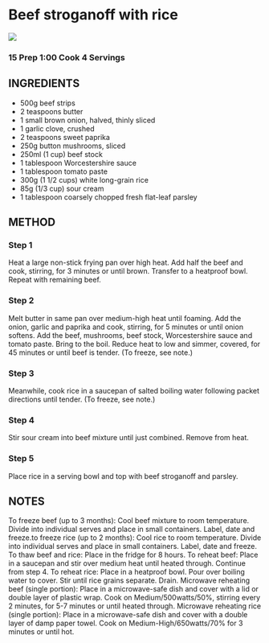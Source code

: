 # Beef stroganoff with rice
![](http://img.taste.com.au/mkdvRbCO/w720-h480-cfill-q80/taste/2016/11/beef-stroganoff-with-rice-22283-1.jpeg)
### 15 Prep 1:00 Cook 4 Servings
## INGREDIENTS
* 500g beef strips
* 2 teaspoons butter
* 1 small brown onion, halved, thinly sliced
* 1 garlic clove, crushed
* 2 teaspoons sweet paprika
* 250g button mushrooms, sliced
* 250ml (1 cup) beef stock
* 1 tablespoon Worcestershire sauce
* 1 tablespoon tomato paste
* 300g (1 1/2 cups) white long-grain rice
* 85g (1/3 cup) sour cream
* 1 tablespoon coarsely chopped fresh flat-leaf parsley
## METHOD
### Step 1
Heat a large non-stick frying pan over high heat. Add half the beef and cook, stirring, for 3 minutes or until brown. Transfer to a heatproof bowl. Repeat with remaining beef.
### Step 2
Melt butter in same pan over medium-high heat until foaming. Add the onion, garlic and paprika and cook, stirring, for 5 minutes or until onion softens. Add the beef, mushrooms, beef stock, Worcestershire sauce and tomato paste. Bring to the boil. Reduce heat to low and simmer, covered, for 45 minutes or until beef is tender. (To freeze, see note.)
### Step 3
Meanwhile, cook rice in a saucepan of salted boiling water following packet directions until tender. (To freeze, see note.)
### Step 4
Stir sour cream into beef mixture until just combined. Remove from heat.
### Step 5
Place rice in a serving bowl and top with beef stroganoff and parsley.
## NOTES
To freeze beef (up to 3 months): Cool beef mixture to room temperature. Divide into individual serves and place in small containers. Label, date and freeze.to freeze rice (up to 2 months): Cool rice to room temperature. Divide into individual serves and place in small containers. Label, date and freeze. To thaw beef and rice: Place in the fridge for 8 hours. To reheat beef: Place in a saucepan and stir over medium heat until heated through. Continue from step 4. To reheat rice: Place in a heatproof bowl. Pour over boiling water to cover. Stir until rice grains separate. Drain. Microwave reheating beef (single portion): Place in a microwave-safe dish and cover with a lid or double layer of plastic wrap. Cook on Medium/500watts/50%, stirring every 2 minutes, for 5-7 minutes or until heated through. Microwave reheating rice (single portion): Place in a microwave-safe dish and cover with a double layer of damp paper towel. Cook on Medium-High/650watts/70% for 3 minutes or until hot.
